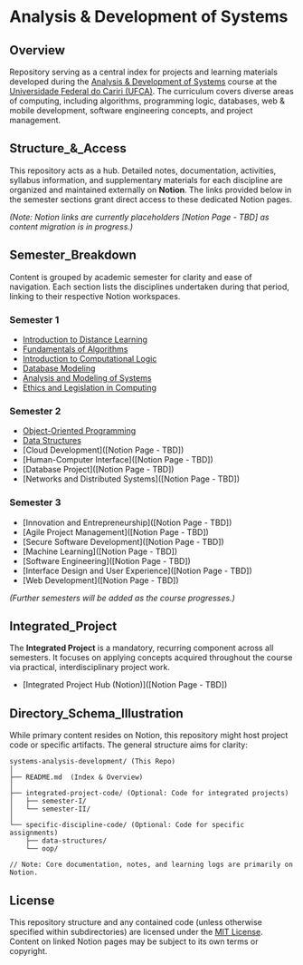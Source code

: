 # Analysis & Development of Systems

## Overview

Repository serving as a central index for projects and learning materials developed during the [Analysis & Development of Systems](https://www.ufca.edu.br/cursos/graduacao/ads/) course at the [Universidade Federal do Cariri (UFCA)](https://www.ufca.edu.br/). The curriculum covers diverse areas of computing, including algorithms, programming logic, databases, web & mobile development, software engineering concepts, and project management.

## Structure_&_Access

This repository acts as a hub. Detailed notes, documentation, activities, syllabus information, and supplementary materials for each discipline are organized and maintained externally on **Notion**. The links provided below in the semester sections grant direct access to these dedicated Notion pages.

*(Note: Notion links are currently placeholders [Notion Page - TBD] as content migration is in progress.)*

## Semester_Breakdown

Content is grouped by academic semester for clarity and ease of navigation. Each section lists the disciplines undertaken during that period, linking to their respective Notion workspaces.

### Semester 1
*   [Introduction to Distance Learning](https://sky-clock-04e.notion.site/Introduction-to-Distance-Learning-1c30cf47793880cdb174fe38c809ee6f?pvs=4)
*   [Fundamentals of Algorithms](https://sky-clock-04e.notion.site/Fundamentals-of-Algorithms-1c30cf47793880b6a207e850d052691f?pvs=4)
*   [Introduction to Computational Logic](https://sky-clock-04e.notion.site/Introduction-to-Computational-Logic-1c30cf47793880169b10dbe0c9715ef9?pvs=4)
*   [Database Modeling](https://sky-clock-04e.notion.site/Database-Modeling-1c30cf47793880c991fffda429a11d08?pvs=4)
*   [Analysis and Modeling of Systems](https://sky-clock-04e.notion.site/Analysis-and-Modeling-of-Systems-1c30cf477938803298fdeed53cc28aeb?pvs=4)
*   [Ethics and Legislation in Computing](https://sky-clock-04e.notion.site/Ethics-and-Legislation-in-Computing-1c30cf47793880d18251cee83e28b0fb?pvs=4)

### Semester 2
*   [Object-Oriented Programming](https://sky-clock-04e.notion.site/Object-Oriented-Programming-1c30cf47793880228ac6efbc52aff4c3?pvs=4)
*   [Data Structures](https://sky-clock-04e.notion.site/Data-Structures-1c30cf477938809199e8c2acc70101ec?pvs=4)
*   [Cloud Development]([Notion Page - TBD])
*   [Human-Computer Interface]([Notion Page - TBD])
*   [Database Project]([Notion Page - TBD])
*   [Networks and Distributed Systems]([Notion Page - TBD])

### Semester 3
*   [Innovation and Entrepreneurship]([Notion Page - TBD])
*   [Agile Project Management]([Notion Page - TBD])
*   [Secure Software Development]([Notion Page - TBD])
*   [Machine Learning]([Notion Page - TBD])
*   [Software Engineering]([Notion Page - TBD])
*   [Interface Design and User Experience]([Notion Page - TBD])
*   [Web Development]([Notion Page - TBD])

*(Further semesters will be added as the course progresses.)*

## Integrated_Project

The **Integrated Project** is a mandatory, recurring component across all semesters. It focuses on applying concepts acquired throughout the course via practical, interdisciplinary project work.

*   [Integrated Project Hub (Notion)]([Notion Page - TBD])

## Directory_Schema_Illustration

While primary content resides on Notion, this repository might host project code or specific artifacts. The general structure aims for clarity:

```
systems-analysis-development/ (This Repo)
│
├── README.md  (Index & Overview)
│
├── integrated-project-code/ (Optional: Code for integrated projects)
│   ├── semester-I/
│   └── semester-II/
│
└── specific-discipline-code/ (Optional: Code for specific assignments)
    ├── data-structures/
    └── oop/

// Note: Core documentation, notes, and learning logs are primarily on Notion.
```

## License

This repository structure and any contained code (unless otherwise specified within subdirectories) are licensed under the [MIT License](https://choosealicense.com/licenses/mit/). Content on linked Notion pages may be subject to its own terms or copyright.
